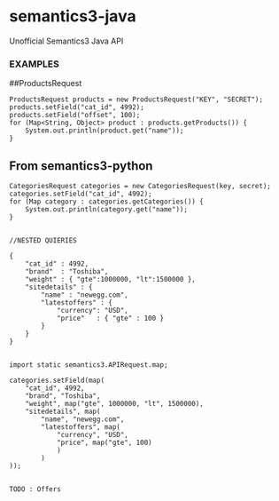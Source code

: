 semantics3-java
===============

Unofficial Semantics3 Java API

### EXAMPLES
##ProductsRequest

    ProductsRequest products = new ProductsRequest("KEY", "SECRET");
    products.setField("cat_id", 4992);
    products.setField("offset", 100);
    for (Map<String, Object> product : products.getProducts()) {
    	System.out.println(product.get("name"));
    }


## From semantics3-python

    CategoriesRequest categories = new CategoriesRequest(key, secret);
    categories.setField("cat_id", 4992);
    for (Map category : categories.getCategories()) {
    	System.out.println(category.get("name"));
    }


    //NESTED QUIERIES

    {
        "cat_id" : 4992, 
        "brand"  : "Toshiba",
        "weight" : { "gte":1000000, "lt":1500000 },
        "sitedetails" : {
            "name" : "newegg.com",
            "latestoffers" : {
                "currency": "USD",
                "price"   : { "gte" : 100 } 
            }
        }
    }


	import static semantics3.APIRequest.map;

	categories.setField(map(
		"cat_id", 4992,
		"brand", "Toshiba",
		"weight", map("gte", 1000000, "lt", 1500000),
		"sitedetails", map(
			"name", "newegg.com",
			"latestoffers", map(
				"currency", "USD",
				"price", map("gte", 100)
				)
			)
	));


	TODO : Offers